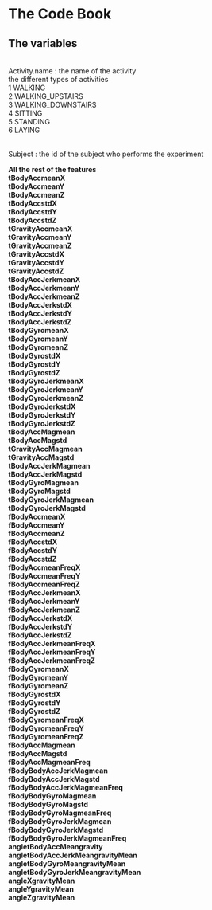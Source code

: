 # The Code Book

##  The variables
<br>Activity.name : the name of the activity
<br> the different types of activities
<br>1 WALKING
<br>2 WALKING_UPSTAIRS
<br>3 WALKING_DOWNSTAIRS
<br>4 SITTING
<br>5 STANDING
<br>6 LAYING

<br>Subject : the id of the subject who performs the experiment

<b> All the rest of the features
<br>tBodyAccmeanX
<br>tBodyAccmeanY
<br>tBodyAccmeanZ
<br>tBodyAccstdX
<br>tBodyAccstdY
<br>tBodyAccstdZ
<br>tGravityAccmeanX
<br>tGravityAccmeanY
<br>tGravityAccmeanZ
<br>tGravityAccstdX
<br>tGravityAccstdY
<br>tGravityAccstdZ
<br>tBodyAccJerkmeanX
<br>tBodyAccJerkmeanY
<br>tBodyAccJerkmeanZ
<br>tBodyAccJerkstdX
<br>tBodyAccJerkstdY
<br>tBodyAccJerkstdZ
<br>tBodyGyromeanX
<br>tBodyGyromeanY
<br>tBodyGyromeanZ
<br>tBodyGyrostdX
<br>tBodyGyrostdY
<br>tBodyGyrostdZ
<br>tBodyGyroJerkmeanX
<br>tBodyGyroJerkmeanY
<br>tBodyGyroJerkmeanZ
<br>tBodyGyroJerkstdX
<br>tBodyGyroJerkstdY
<br>tBodyGyroJerkstdZ
<br>tBodyAccMagmean
<br>tBodyAccMagstd
<br>tGravityAccMagmean
<br>tGravityAccMagstd
<br>tBodyAccJerkMagmean
<br>tBodyAccJerkMagstd
<br>tBodyGyroMagmean
<br>tBodyGyroMagstd
<br>tBodyGyroJerkMagmean
<br>tBodyGyroJerkMagstd
<br>fBodyAccmeanX
<br>fBodyAccmeanY
<br>fBodyAccmeanZ
<br>fBodyAccstdX
<br>fBodyAccstdY
<br>fBodyAccstdZ
<br>fBodyAccmeanFreqX
<br>fBodyAccmeanFreqY
<br>fBodyAccmeanFreqZ
<br>fBodyAccJerkmeanX
<br>fBodyAccJerkmeanY
<br>fBodyAccJerkmeanZ
<br>fBodyAccJerkstdX
<br>fBodyAccJerkstdY
<br>fBodyAccJerkstdZ
<br>fBodyAccJerkmeanFreqX
<br>fBodyAccJerkmeanFreqY
<br>fBodyAccJerkmeanFreqZ
<br>fBodyGyromeanX
<br>fBodyGyromeanY
<br>fBodyGyromeanZ
<br>fBodyGyrostdX
<br>fBodyGyrostdY
<br>fBodyGyrostdZ
<br>fBodyGyromeanFreqX
<br>fBodyGyromeanFreqY
<br>fBodyGyromeanFreqZ
<br>fBodyAccMagmean
<br>fBodyAccMagstd
<br>fBodyAccMagmeanFreq
<br>fBodyBodyAccJerkMagmean
<br>fBodyBodyAccJerkMagstd
<br>fBodyBodyAccJerkMagmeanFreq
<br>fBodyBodyGyroMagmean
<br>fBodyBodyGyroMagstd
<br>fBodyBodyGyroMagmeanFreq
<br>fBodyBodyGyroJerkMagmean
<br>fBodyBodyGyroJerkMagstd
<br>fBodyBodyGyroJerkMagmeanFreq
<br>angletBodyAccMeangravity
<br>angletBodyAccJerkMeangravityMean
<br>angletBodyGyroMeangravityMean
<br>angletBodyGyroJerkMeangravityMean
<br>angleXgravityMean
<br>angleYgravityMean
<br>angleZgravityMean
